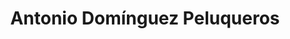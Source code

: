 ---
title: "Antonio Domínguez Peluqueros"
url: /sevilla/antonio-dominguez-peluqueros/
shop: peluquería
---